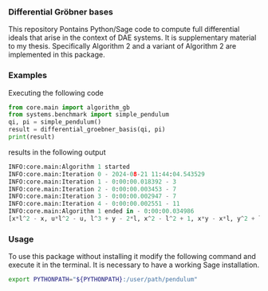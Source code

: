 ### Differential Gröbner bases

This repository Pontains Python/Sage code to compute full differential ideals that arise in the context of DAE systems. It is supplementary material to my thesis. Specifically Algorithm 2 and a variant of Algorithm 2 are implemented in this package.

### Examples

Executing the following code

```python
from core.main import algorithm_gb
from systems.benchmark import simple_pendulum
qi, pi = simple_pendulum()
result = differential_groebner_basis(qi, pi)
print(result)
```

results in the following output

```python
INFO:core.main:Algorithm 1 started
INFO:core.main:Iteration 0 - 2024-08-21 11:44:04.543529
INFO:core.main:Iteration 1 - 0:00:00.018392 - 3
INFO:core.main:Iteration 2 - 0:00:00.003453 - 7
INFO:core.main:Iteration 3 - 0:00:00.002947 - 7
INFO:core.main:Iteration 4 - 0:00:00.002551 - 11
INFO:core.main:Algorithm 1 ended in - 0:00:00.034986
[x*l^2 - x, u*l^2 - u, l^3 + y - 2*l, x^2 - l^2 + 1, x*y - x*l, y^2 + l^2 - 2, x*u, y*u - u*l, u^2 - y + l, y*l - 1, v]
```

### Usage

To use this package without installing it modify the following command and execute it in the terminal. It is necessary to have a working Sage installation.

```bash
export PYTHONPATH="${PYTHONPATH}:/user/path/pendulum"
```
